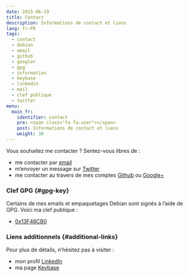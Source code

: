 ```yaml
---
date: 2015-06-19
title: Contact
description: Informations de contact et liens
lang: fr-FR
tags:
  - contact
  - debian
  - email
  - github
  - google+
  - gpg
  - information
  - keybase
  - linkedin
  - mail
  - clef publique
  - twitter
menu:
  main_fr:
    identifier: contact
    pre: <span class="fa fa-user"></span>
    post: Informations de contact et liens
    weight: 30
---
```


Vous souhaitez me contacter ? Sentez-vous libres de :

 * me contacter par [email](mailto:vincent@batoufflet.info)
 * m’envoyer un message sur [Twitter](https://twitter.com/vbatoufflet/)
 * me contacter au travers de mes comptes [Github](https://github.com/vbatoufflet/) ou
   [Google+](https://plus.google.com/105646145591312155868/about)

### Clef GPG {#gpg-key}

Certains de mes emails et empaquetages Debian sont signés à l’aide de GPG. Voici ma clef publique :

 * [0x13F46CB0](https://keybase.io/vbatoufflet/key.asc)

### Liens additionnels {#additional-links}

Pour plus de détails, n’hésitez pas à visiter :

 * mon profil [LinkedIn](https://www.linkedin.com/in/vbatoufflet/)
 * ma page [Keybase](https://keybase.io/vbatoufflet)
